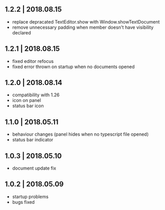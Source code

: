 ## 1.2.2 | 2018.08.15

- replace depracated TextEditor.show with Window.showTextDocument
- remove unnecessary padding when member doesn't have visibility declared

## 1.2.1 | 2018.08.15

- fixed editor refocus
- fixed error thrown on startup when no documents opened

## 1.2.0 | 2018.08.14

- compatibility with 1.26
- icon on panel
- status bar icon 

## 1.1.0 | 2018.05.11

- behaviour changes (panel hides when no typescript file opened)
- status bar indicator


## 1.0.3 | 2018.05.10

- document update fix

## 1.0.2 | 2018.05.09

- startup problems
- bugs fixed

